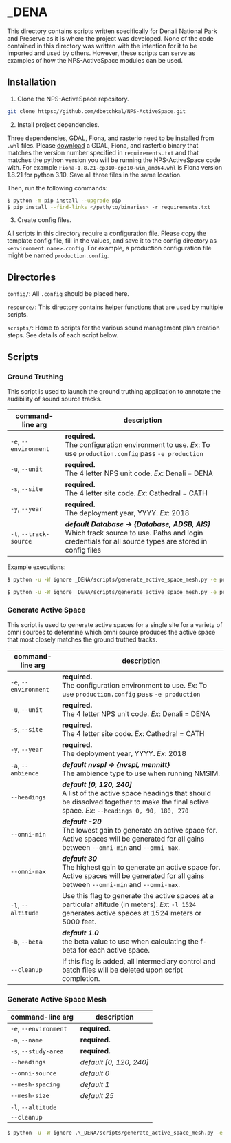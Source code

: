 # _DENA

This directory contains scripts written specifically for Denali National Park and Preserve as it is where the 
project was developed. None of the code contained in this directory was written with the intention for it to be imported 
and used by others. However, these scripts can serve as examples of how the NPS-ActiveSpace modules can be used.

## Installation

1. Clone the NPS-ActiveSpace repository.
```bash
git clone https://github.com/dbetchkal/NPS-ActiveSpace.git
```

2. Install project dependencies.

Three dependencies, GDAL, Fiona, and rasterio need to be installed from `.whl` files. Please 
[download](https://www.lfd.uci.edu/~gohlke/pythonlibs/) a GDAL, Fiona, and rastertio binary that matches the version 
number specified in `requirements.txt` and that matches the python version you will be running the NPS-ActiveSpace code 
with. For example `Fiona‑1.8.21‑cp310‑cp310‑win_amd64.whl` is Fiona version 1.8.21 for python 3.10. Save all three files in 
the same location.

Then, run the following commands:

```bash
$ python -m pip install --upgrade pip
$ pip install --find-links </path/to/binaries> -r requirements.txt
```

3. Create config files.

All scripts in this directory require a configuration file. Please copy the template config file, fill
in the values, and save it to the config directory as `<environment name>.config`. For example, a production
configuration file might be named `production.config`.

## Directories

`config/`: All `.config` should be placed here.

`resource/`: This directory contains helper functions that are used by multiple scripts.

`scripts/`: Home to scripts for the various sound management plan creation steps. See details of each script below.

## Scripts

### Ground Truthing

This script is used to launch the ground truthing application to annotate the audibility of sound source tracks.

| command-line arg       | description                                                                                                                                                |
|------------------------|------------------------------------------------------------------------------------------------------------------------------------------------------------|
| `-e`, `--environment`  | **required.**<br/>The configuration environment to use. *Ex*: To use `production.config` pass `-e production`                                              |
| `-u`, `--unit`         | **required.**<br/>The 4 letter NPS unit code. *Ex*: Denali = DENA                                                                                          |
| `-s`, `--site`         | **required.**<br/>The 4 letter site code. *Ex*: Cathedral = CATH                                                                                           |
| `-y`, `--year`         | **required.**<br/>The deployment year, YYYY. *Ex*: 2018                                                                                                    |
| `-t`, `--track-source` | ***default Database -> {Database, ADSB, AIS}***<br/>Which track source to use. Paths and login credentials for all source types are stored in config files |

Example executions:

```bash
$ python -u -W ignore _DENA/scripts/generate_active_space_mesh.py -e production -u DENA -s MOOS -y 2018
```

```bash
$ python -u -W ignore _DENA/scripts/generate_active_space_mesh.py -e production -u DENA -s TRLA -y 2018 -t ADSB
```

### Generate Active Space

This script is used to generate active spaces for a single site for a variety of omni sources to determine which 
omni source produces the active space that most closely matches the ground truthed tracks. 

| command-line arg      | description                                                                                                                                                              |
|-----------------------|--------------------------------------------------------------------------------------------------------------------------------------------------------------------------|
| `-e`, `--environment`  | **required.**<br/>The configuration environment to use. *Ex*: To use `production.config` pass `-e production`                                                            |
| `-u`, `--unit`         | **required.**<br/>The 4 letter NPS unit code. *Ex*: Denali = DENA                                                                                                        |
| `-s`, `--site`         | **required.**<br/>The 4 letter site code. *Ex*: Cathedral = CATH                                                                                                         |
| `-y`, `--year`         | **required.**<br/>The deployment year, YYYY. *Ex*: 2018                                                                                                                  |
| `-a`, `--ambience`    | ***default nvspl -> {nvspl, mennitt}***<br/>The ambience type to use when running NMSIM.                                                                                 |
| `--headings`          | ***default [0, 120, 240]***<br/>A list of the active space headings that should be dissolved together to make the final active space. *Ex*: `--headings 0, 90, 180, 270` |
| `--omni-min`          | ***default -20***<br/>The lowest gain to generate an active space for. Active spaces will be generated for all gains between `--omni-min` and `--omni-max`.              |
| `--omni-max`          | ***default 30***<br/>The highest gain to generate an active space for. Active spaces will be generated for all gains between `--omni-min` and `--omni-max`.              |
| `-l`, `--altitude`    | Use this flag to generate the active spaces at a particular altitude (in meters). *Ex*: `-l 1524` generates active spaces at 1524 meters or 5000 feet.                   |
| `-b`, `--beta`        | ***default 1.0***<br/>the beta value to use when calculating the f-beta for each active space.                                                                           |
| `--cleanup`           | If this flag is added, all intermediary control and batch files will be deleted upon script completion.                                                                  |

### Generate Active Space Mesh

| command-line arg      | description             |
|-----------------------|-------------------------|
| `-e`, `--environment` | **required.**           |
| `-n`, `--name`        | **required.**           |
| `-s`, `--study-area`  | **required.**           |
| `--headings`          | *default [0, 120, 240]* |
| `--omni-source`       | *default 0*             |
| `--mesh-spacing`      | *default 1*             |
| `--mesh-size`         | *default 25*            |
| `-l`, `--altitude`    |                         |
| `--cleanup`           |        |


```bash
$ python -u -W ignore .\_DENA/scripts/generate_active_space_mesh.py -e test -n TRLATEST -s C:/Users/azucker/Desktop/DENATRLA2021_study_area.shp --omni-min 0 --omni-max 0 --mesh-spacing 30
```
